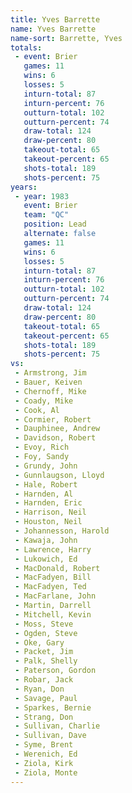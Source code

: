 ```yaml
---
title: Yves Barrette
name: Yves Barrette
name-sort: Barrette, Yves
totals:
 - event: Brier
   games: 11
   wins: 6
   losses: 5
   inturn-total: 87
   inturn-percent: 76
   outturn-total: 102
   outturn-percent: 74
   draw-total: 124
   draw-percent: 80
   takeout-total: 65
   takeout-percent: 65
   shots-total: 189
   shots-percent: 75
years:
 - year: 1983
   event: Brier
   team: "QC"
   position: Lead
   alternate: false
   games: 11
   wins: 6
   losses: 5
   inturn-total: 87
   inturn-percent: 76
   outturn-total: 102
   outturn-percent: 74
   draw-total: 124
   draw-percent: 80
   takeout-total: 65
   takeout-percent: 65
   shots-total: 189
   shots-percent: 75
vs:
 - Armstrong, Jim
 - Bauer, Keiven
 - Chernoff, Mike
 - Coady, Mike
 - Cook, Al
 - Cormier, Robert
 - Dauphinee, Andrew
 - Davidson, Robert
 - Evoy, Rich
 - Foy, Sandy
 - Grundy, John
 - Gunnlaugson, Lloyd
 - Hale, Robert
 - Harnden, Al
 - Harnden, Eric
 - Harrison, Neil
 - Houston, Neil
 - Johannesson, Harold
 - Kawaja, John
 - Lawrence, Harry
 - Lukowich, Ed
 - MacDonald, Robert
 - MacFadyen, Bill
 - MacFadyen, Ted
 - MacFarlane, John
 - Martin, Darrell
 - Mitchell, Kevin
 - Moss, Steve
 - Ogden, Steve
 - Oke, Gary
 - Packet, Jim
 - Palk, Shelly
 - Paterson, Gordon
 - Robar, Jack
 - Ryan, Don
 - Savage, Paul
 - Sparkes, Bernie
 - Strang, Don
 - Sullivan, Charlie
 - Sullivan, Dave
 - Syme, Brent
 - Werenich, Ed
 - Ziola, Kirk
 - Ziola, Monte
---
```

